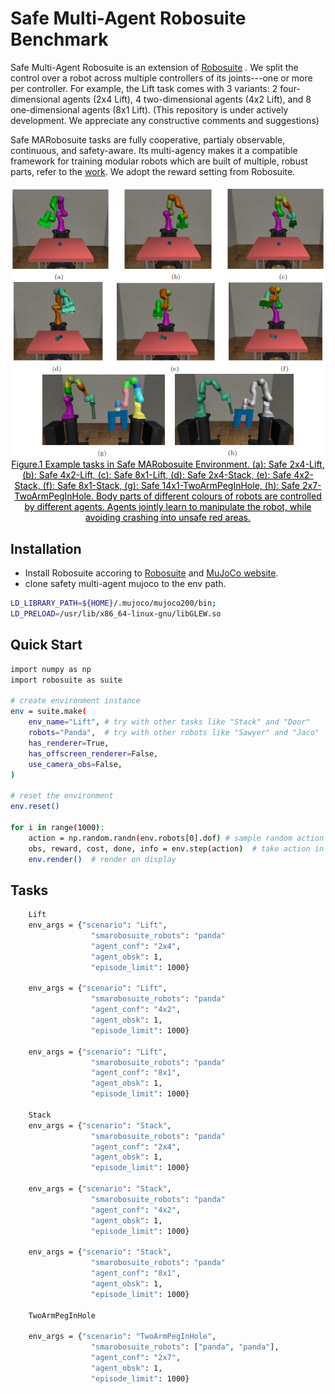 # Safe Multi-Agent Robosuite Benchmark

Safe Multi-Agent Robosuite is an extension of [Robosuite](https://github.com/ARISE-Initiative/robosuite) . We split the control over a robot across multiple controllers of its joints---one or more per controller. For example, the Lift task comes with 3 variants: 2 four-dimensional agents (2x4 Lift), 4 two-dimensional agents (4x2 Lift), and 8 one-dimensional agents (8x1 Lift). (This repository is under actively development. We appreciate any constructive comments and suggestions)

Safe MARobosuite tasks are fully cooperative, partialy observable, continuous, and safety-aware. Its multi-agency makes it a compatible framework for training modular robots which are built of multiple, robust parts, refer to the [work](https://mediatum.ub.tum.de/doc/1506779/1506779.pdf). We adopt the reward setting from Robosuite.

 <div align=center>
 <img src="https://github.com/chauncygu/Safe-Multi-Agent-Robosuite/blob/main/docs/safe-multi-agent-robosuite.png" width="850"/> 
 </div>
<div align=center>
<center style="color:#000000;text-decoration:underline">Figure.1 Example tasks in Safe MARobosuite Environment. (a): Safe 2x4-Lift, (b): Safe 4x2-Lift,  (c): Safe 8x1-Lift, (d): Safe 2x4-Stack, (e): Safe 4x2-Stack,  (f): Safe 8x1-Stack, (g): Safe 14x1-TwoArmPegInHole, (h): Safe 2x7-TwoArmPegInHole. Body parts of different colours of robots are controlled by different agents. Agents jointly learn to manipulate the robot, while avoiding crashing into unsafe red areas.  </center>
 </div>
 
 

## Installation

- Install Robosuite accoring to [Robosuite](https://github.com/ARISE-Initiative/robosuite) and [MuJoCo website](https://www.roboti.us/license.html).
- clone safety multi-agent mujoco to the env path.
&nbsp;

``` Bash
LD_LIBRARY_PATH=${HOME}/.mujoco/mujoco200/bin;
LD_PRELOAD=/usr/lib/x86_64-linux-gnu/libGLEW.so
```

## Quick Start

``` Bash
import numpy as np
import robosuite as suite

# create environment instance
env = suite.make(
    env_name="Lift", # try with other tasks like "Stack" and "Door"
    robots="Panda",  # try with other robots like "Sawyer" and "Jaco"
    has_renderer=True,
    has_offscreen_renderer=False,
    use_camera_obs=False,
)

# reset the environment
env.reset()

for i in range(1000):
    action = np.random.randn(env.robots[0].dof) # sample random action
    obs, reward, cost, done, info = env.step(action)  # take action in the environment
    env.render()  # render on display
```

## Tasks
``` Bash
    Lift
    env_args = {"scenario": "Lift",
                  "smarobosuite_robots": "panda"
                  "agent_conf": "2x4",
                  "agent_obsk": 1,
                  "episode_limit": 1000}
                  
    env_args = {"scenario": "Lift",
                  "smarobosuite_robots": "panda"
                  "agent_conf": "4x2",
                  "agent_obsk": 1,
                  "episode_limit": 1000}
                  
    env_args = {"scenario": "Lift",
                  "smarobosuite_robots": "panda"
                  "agent_conf": "8x1",
                  "agent_obsk": 1,
                  "episode_limit": 1000}
                  
    Stack
    env_args = {"scenario": "Stack",
                  "smarobosuite_robots": "panda"
                  "agent_conf": "2x4",
                  "agent_obsk": 1,
                  "episode_limit": 1000}
                  
    env_args = {"scenario": "Stack",
                  "smarobosuite_robots": "panda"
                  "agent_conf": "4x2",
                  "agent_obsk": 1,
                  "episode_limit": 1000}
                  
    env_args = {"scenario": "Stack",
                  "smarobosuite_robots": "panda"
                  "agent_conf": "8x1",
                  "agent_obsk": 1,
                  "episode_limit": 1000}
                  
    TwoArmPegInHole
                  
    env_args = {"scenario": "TwoArmPegInHole",
                  "smarobosuite_robots": ["panda", "panda"],
                  "agent_conf": "2x7",
                  "agent_obsk": 1,
                  "episode_limit": 1000}
                  
  

    
```





 



